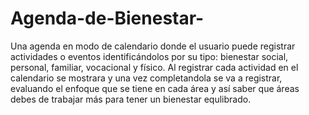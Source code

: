 # Agenda-de-Bienestar-
Una agenda en modo de calendario donde el usuario puede registrar actividades o eventos identificándolos por su tipo: bienestar social, personal, familiar, vocacional y físico. Al registrar cada actividad en el calendario se mostrara y una vez completandola se va a registrar, evaluando el enfoque que se tiene en cada área y así saber que áreas debes de trabajar más para tener un bienestar equlibrado.
